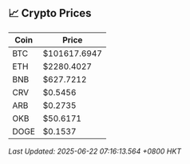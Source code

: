 ## 📈 Crypto Prices

| Coin | Price |
| ---- | ----- |
| BTC | $101617.6947 |
| ETH | $2280.4027 |
| BNB | $627.7212 |
| CRV | $0.5456 |
| ARB | $0.2735 |
| OKB | $50.6171 |
| DOGE | $0.1537 |

_Last Updated: 2025-06-22 07:16:13.564 +0800 HKT_